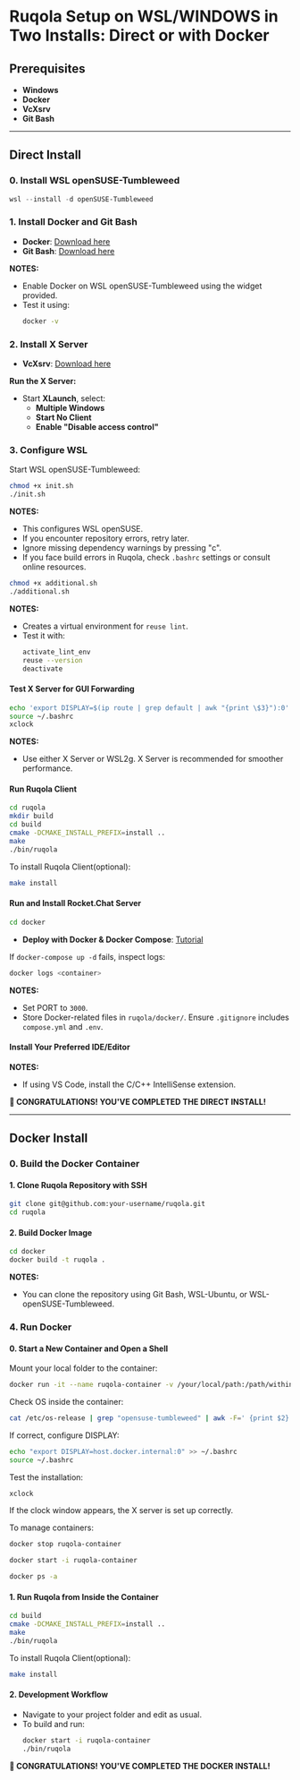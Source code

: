 <!--  
SPDX-FileCopyrightText: 2025 Andro Ranogajec <ranogaet@gmail.com>
SPDX-License-Identifier: MIT
-->

# Ruqola Setup on WSL/WINDOWS in Two Installs: Direct or with Docker

## Prerequisites

- **Windows**
- **Docker**
- **VcXsrv**
- **Git Bash**

---

## Direct Install

### **0. Install WSL openSUSE-Tumbleweed**

```powershell
wsl --install -d openSUSE-Tumbleweed
```

### **1. Install Docker and Git Bash**
- **Docker**: [Download here](https://docs.docker.com/desktop/setup/install/windows-install/)
- **Git Bash**: [Download here](https://git-scm.com/downloads/win)

**NOTES:**
- Enable Docker on WSL openSUSE-Tumbleweed using the widget provided.
- Test it using:
  ```sh
  docker -v
  ```

### **2. Install X Server**
- **VcXsrv**: [Download here](https://sourceforge.net/projects/vcxsrv/)

**Run the X Server:**
- Start **XLaunch**, select:
  - **Multiple Windows**
  - **Start No Client**
  - **Enable "Disable access control"**

### **3. Configure WSL**

Start WSL openSUSE-Tumbleweed:

```sh
chmod +x init.sh
./init.sh
```

**NOTES:**
- This configures WSL openSUSE.
- If you encounter repository errors, retry later.
- Ignore missing dependency warnings by pressing "c".
- If you face build errors in Ruqola, check `.bashrc` settings or consult online resources.

```sh
chmod +x additional.sh
./additional.sh
```

**NOTES:**
- Creates a virtual environment for `reuse lint`.
- Test it with:
  ```sh
  activate_lint_env
  reuse --version
  deactivate
  ```

#### **Test X Server for GUI Forwarding**

```sh
echo 'export DISPLAY=$(ip route | grep default | awk "{print \$3}"):0' >> ~/.bashrc
source ~/.bashrc
xclock
```

**NOTES:**
- Use either X Server or WSL2g. X Server is recommended for smoother performance.

#### **Run Ruqola Client**

```sh
cd ruqola
mkdir build
cd build
cmake -DCMAKE_INSTALL_PREFIX=install ..
make
./bin/ruqola
```

To install Ruqola Client(optional):
```sh
make install
```

#### **Run and Install Rocket.Chat Server**

```sh
cd docker
```

- **Deploy with Docker & Docker Compose**: [Tutorial](https://docs.rocket.chat/v1/docs/deploy-with-docker-docker-compose)

If `docker-compose up -d` fails, inspect logs:
```sh
docker logs <container>
```

**NOTES:**
- Set PORT to `3000`.
- Store Docker-related files in `ruqola/docker/`. Ensure `.gitignore` includes `compose.yml` and `.env`.

#### **Install Your Preferred IDE/Editor**

**NOTES:**
- If using VS Code, install the C/C++ IntelliSense extension.

**🚀 CONGRATULATIONS! YOU'VE COMPLETED THE DIRECT INSTALL!**

---

## Docker Install

### **0. Build the Docker Container**

#### **1. Clone Ruqola Repository with SSH**

```sh
git clone git@github.com:your-username/ruqola.git
cd ruqola
```

#### **2. Build Docker Image**

```sh
cd docker
docker build -t ruqola .
```

**NOTES:**
- You can clone the repository using Git Bash, WSL-Ubuntu, or WSL-openSUSE-Tumbleweed.

### **4. Run Docker**

#### **0. Start a New Container and Open a Shell**

Mount your local folder to the container:

```sh
docker run -it --name ruqola-container -v /your/local/path:/path/within/container ruqola /bin/bash
```

Check OS inside the container:

```sh
cat /etc/os-release | grep "opensuse-tumbleweed" | awk -F=' {print $2}'
```

If correct, configure DISPLAY:

```sh
echo "export DISPLAY=host.docker.internal:0" >> ~/.bashrc
source ~/.bashrc
```

Test the installation:

```sh
xclock
```

If the clock window appears, the X server is set up correctly.

To manage containers:

```sh
docker stop ruqola-container
```

```sh
docker start -i ruqola-container
```

```sh
docker ps -a
```

#### **1. Run Ruqola from Inside the Container**

```sh
cd build
cmake -DCMAKE_INSTALL_PREFIX=install ..
make
./bin/ruqola
```

To install Ruqola Client(optional):

```sh
make install
```

#### **2. Development Workflow**
- Navigate to your project folder and edit as usual.
- To build and run:
  ```sh
  docker start -i ruqola-container
  ./bin/ruqola
  ```

**🚀 CONGRATULATIONS! YOU'VE COMPLETED THE DOCKER INSTALL!**

